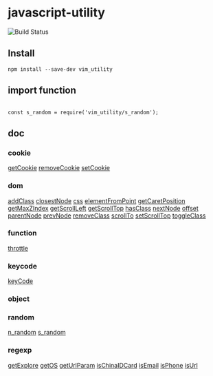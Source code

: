 # javascript-utility
![Build Status](https://travis-ci.org/VimMing/javascript-utility.svg?branch=master/)

## Install

```
npm install --save-dev vim_utility

```

## import function

```

const s_random = require('vim_utility/s_random');

```

## doc

### cookie
[getCookie](https://github.com/VimMing/javascript-utility/blob/master/getCookie)
[removeCookie](https://github.com/VimMing/javascript-utility/blob/master/removeCookie)
[setCookie](https://github.com/VimMing/javascript-utility/blob/master/Cookieset)

### dom

[addClass](https://github.com/VimMing/javascript-utility/blob/master/addClass)
[closestNode](https://github.com/VimMing/javascript-utility/blob/master/closestNode)
[css](https://github.com/VimMing/javascript-utility/blob/master/css)
[elementFromPoint](https://github.com/VimMing/javascript-utility/blob/master/elementFromPoint)
[getCaretPosition](https://github.com/VimMing/javascript-utility/blob/master/getCaretPosition)
[getMaxZIndex](https://github.com/VimMing/javascript-utility/blob/master/getMaxZIndex)
[getScrollLeft](https://github.com/VimMing/javascript-utility/blob/master/getScrollLeft)
[getScrollTop](https://github.com/VimMing/javascript-utility/blob/master/getScrollTop)
[hasClass](https://github.com/VimMing/javascript-utility/blob/master/hasClass)
[nextNode](https://github.com/VimMing/javascript-utility/blob/master/nextNode)
[offset](https://github.com/VimMing/javascript-utility/blob/master/offset)
[parentNode](https://github.com/VimMing/javascript-utility/blob/master/parentNode)
[prevNode](https://github.com/VimMing/javascript-utility/blob/master/prevNode)
[removeClass](https://github.com/VimMing/javascript-utility/blob/master/removeClass)
[scrollTo](https://github.com/VimMing/javascript-utility/blob/master/scrollTo)
[setScrollTop](https://github.com/VimMing/javascript-utility/blob/master/setScrollTop)
[toggleClass](https://github.com/VimMing/javascript-utility/blob/master/toggleClass)


### function

[throttle](https://github.com/VimMing/javascript-utility/blob/master/throttle)

### keycode
[keyCode](https://github.com/VimMing/javascript-utility/blob/master/keyCode)

### object


### random
[n_random](https://github.com/VimMing/javascript-utility/blob/master/n_random)
[s_random](https://github.com/VimMing/javascript-utility/blob/master/s_random)



### regexp



[getExplore](https://github.com/VimMing/javascript-utility/blob/master/getExplore)
[getOS](https://github.com/VimMing/javascript-utility/blob/master/getOS)
[getUrlParam](https://github.com/VimMing/javascript-utility/blob/master/getUrlParam)
[isChinaIDCard](https://github.com/VimMing/javascript-utility/blob/master/isChinaIDCard)
[isEmail](https://github.com/VimMing/javascript-utility/blob/master/isEmail)
[isPhone](https://github.com/VimMing/javascript-utility/blob/master/isPhone)
[isUrl](https://github.com/VimMing/javascript-utility/blob/master/isUrl)
[](https://github.com/VimMing/javascript-utility/blob/master/)
[](https://github.com/VimMing/javascript-utility/blob/master/)








[](https://github.com/VimMing/javascript-utility/blob/master/)
[](https://github.com/VimMing/javascript-utility/blob/master/)
[](https://github.com/VimMing/javascript-utility/blob/master/)
[](https://github.com/VimMing/javascript-utility/blob/master/)
[](https://github.com/VimMing/javascript-utility/blob/master/)

[](https://github.com/VimMing/javascript-utility/blob/master/)
[](https://github.com/VimMing/javascript-utility/blob/master/)

[](https://github.com/VimMing/javascript-utility/blob/master/)
[](https://github.com/VimMing/javascript-utility/blob/master/)





[](https://github.com/VimMing/javascript-utility/blob/master/)
[](https://github.com/VimMing/javascript-utility/blob/master/)
[](https://github.com/VimMing/javascript-utility/blob/master/)
[](https://github.com/VimMing/javascript-utility/blob/master/)
[](https://github.com/VimMing/javascript-utility/blob/master/)

[](https://github.com/VimMing/javascript-utility/blob/master/)
[](https://github.com/VimMing/javascript-utility/blob/master/)

[](https://github.com/VimMing/javascript-utility/blob/master/)
[](https://github.com/VimMing/javascript-utility/blob/master/)




